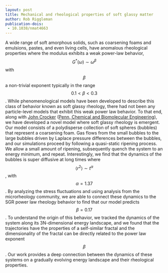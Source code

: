 ```yaml
---
layout: post
title: Mechanical and rheological properties of soft glassy matter
author: Rob Riggleman
publication-dois:
 - 10.1038/nmat4663
---
```


A wide range of soft amorphous solids, such as coarsening foams and emulsions, pastes, and even living cells, have anomalous rheological properties where the modulus exhibits a weak power-law behavior, $$G^\ast (\omega) \sim \omega^{\beta}$$  with $$\beta$$ a non-trivial exponent typically in the range $$0.1 < \beta < 0.3$$. While phenomenological models have been developed to describe this class of behavior known as soft glassy rheology, there had not been any particle-level models that exhibit this weak power law behavior. To that end, along with [John Crocker](http://crocker.seas.upenn.edu/) ([Penn, Chemical and Biomolecular Engineering](http://www.cbe.seas.upenn.edu/)), we have developed a novel model where soft glassy rheology is emergent. Our model consists of a polydisperse collection of soft spheres (bubbles) that represent a coarsening foam. Gas flows from the small bubbles to the large bubbles driven by Laplace pressure differences between the bubbles, and our simulations proceed by following a quasi-static ripening process. We allow a small amount of ripening, subsequently quench the system to an energy minimum, and repeat. Interestingly, we find that the dynamics of the bubbles is super diffusive at long times where $$\left< r^2 \right> \sim t^{\alpha}$$, with $$\alpha = 1.37$$. By analyzing the stress fluctuations and using analysis from the microrheology community, we are able to connect these dynamics to the SGR power law rheology behavior to find that our model predicts $$\beta = 0.17$$. To understand the origin of this behavior, we tracked the dynamics of the system along its 3N-dimensional energy landscape, and we found that the trajectories have the properties of a self-similar fractal and the dimensionality of the fractal can be directly related to the power law exponent $$\beta$$. Our work provides a deep connection between the dynamics of these systems on a gradually evolving energy landscape and their rheological properties.
